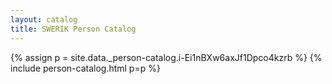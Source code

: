 ```yaml
---
layout: catalog
title: SWERIK Person Catalog
---
```

{% assign p = site.data._person-catalog.i-Ei1nBXw6axJf1Dpco4kzrb %}
{% include person-catalog.html p=p %}

